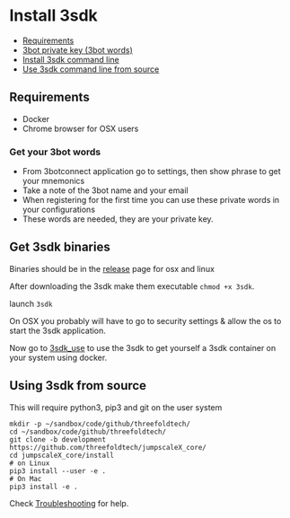 # Install 3sdk

* [Requirements](#Requirements)
* [3bot private key (3bot words)](#3botwords)
* [Install 3sdk command line](#Packagedinstallersdk)
* [Use 3sdk command line from source](#Using3sdkfromsource)


## <a name='Requirements'></a>Requirements

- Docker
- Chrome browser for OSX users

### <a name='3botwords'></a>Get your 3bot words

- From 3botconnect application go to settings, then show phrase to get your mnemonics
- Take a note of the 3bot name and your email
- When registering for the first time you can use these private words in your configurations
- These words are needed, they are your private key.

## <a name='Packagedinstallersdk'></a>Get 3sdk binaries

Binaries should be in the [release](https://github.com/threefoldtech/jumpscaleX_core/releases) page for osx and linux 

After downloading the 3sdk make them executable `chmod +x 3sdk`.

launch `3sdk`

On OSX you probably will have to go to security settings & allow the os to start the 3sdk application.

Now go to [3sdk_use](3sdk_use.md) to use the 3sdk to get yourself a 3sdk container on your system using docker.


## <a name='Using3sdkfromsource'></a>Using 3sdk from source

This will require python3, pip3 and git on the user system 

```
mkdir -p ~/sandbox/code/github/threefoldtech/
cd ~/sandbox/code/github/threefoldtech/
git clone -b development https://github.com/threefoldtech/jumpscaleX_core/
cd jumpscaleX_core/install
# on Linux
pip3 install --user -e .
# On Mac
pip3 install -e .
```
 
Check [Troubleshooting](./3sdk_troubleshooting.md) for help.